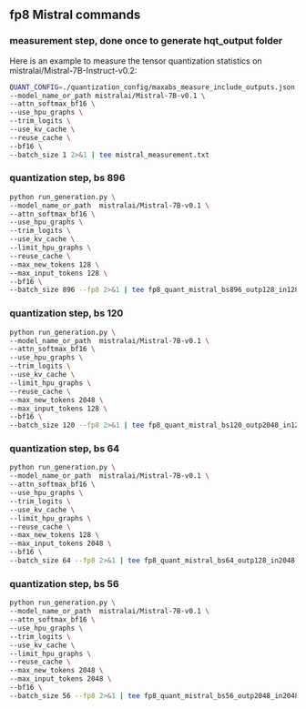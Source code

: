 ## fp8 Mistral commands

### measurement step, done once to generate hqt\_output folder
Here is an example to measure the tensor quantization statistics on mistralai/Mistral-7B-Instruct-v0.2:

```bash
QUANT_CONFIG=./quantization_config/maxabs_measure_include_outputs.json python run_generation.py \
--model_name_or_path mistralai/Mistral-7B-v0.1 \
--attn_softmax_bf16 \
--use_hpu_graphs \
--trim_logits \
--use_kv_cache \
--reuse_cache \
--bf16 \
--batch_size 1 2>&1 | tee mistral_measurement.txt
```

### quantization step, bs 896

```bash
python run_generation.py \
--model_name_or_path  mistralai/Mistral-7B-v0.1 \
--attn_softmax_bf16 \
--use_hpu_graphs \
--trim_logits \
--use_kv_cache \
--limit_hpu_graphs \
--reuse_cache \
--max_new_tokens 128 \
--max_input_tokens 128 \
--bf16 \
--batch_size 896 --fp8 2>&1 | tee fp8_quant_mistral_bs896_outp128_in128.log
```


### quantization step, bs 120

```bash
python run_generation.py \
--model_name_or_path  mistralai/Mistral-7B-v0.1 \
--attn_softmax_bf16 \
--use_hpu_graphs \
--trim_logits \
--use_kv_cache \
--limit_hpu_graphs \
--reuse_cache \
--max_new_tokens 2048 \
--max_input_tokens 128 \
--bf16 \
--batch_size 120 --fp8 2>&1 | tee fp8_quant_mistral_bs120_outp2048_in128.log
```



### quantization step, bs 64 

```bash
python run_generation.py \
--model_name_or_path  mistralai/Mistral-7B-v0.1 \
--attn_softmax_bf16 \
--use_hpu_graphs \
--trim_logits \
--use_kv_cache \
--limit_hpu_graphs \
--reuse_cache \
--max_new_tokens 128 \
--max_input_tokens 2048 \
--bf16 \
--batch_size 64 --fp8 2>&1 | tee fp8_quant_mistral_bs64_outp128_in2048.log
```



### quantization step, bs 56 

```bash
python run_generation.py \
--model_name_or_path  mistralai/Mistral-7B-v0.1 \
--attn_softmax_bf16 \
--use_hpu_graphs \
--trim_logits \
--use_kv_cache \
--limit_hpu_graphs \
--reuse_cache \
--max_new_tokens 2048 \
--max_input_tokens 2048 \
--bf16 \
--batch_size 56 --fp8 2>&1 | tee fp8_quant_mistral_bs56_outp2048_in2048.log
```
